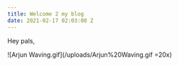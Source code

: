 ```yaml
---
title: Welcome 2 my blog
date: 2021-02-17 02:03:00 Z
---
```


Hey pals,

!\[Arjun Waving.gif\](/uploads/Arjun%20Waving.gif =20x)